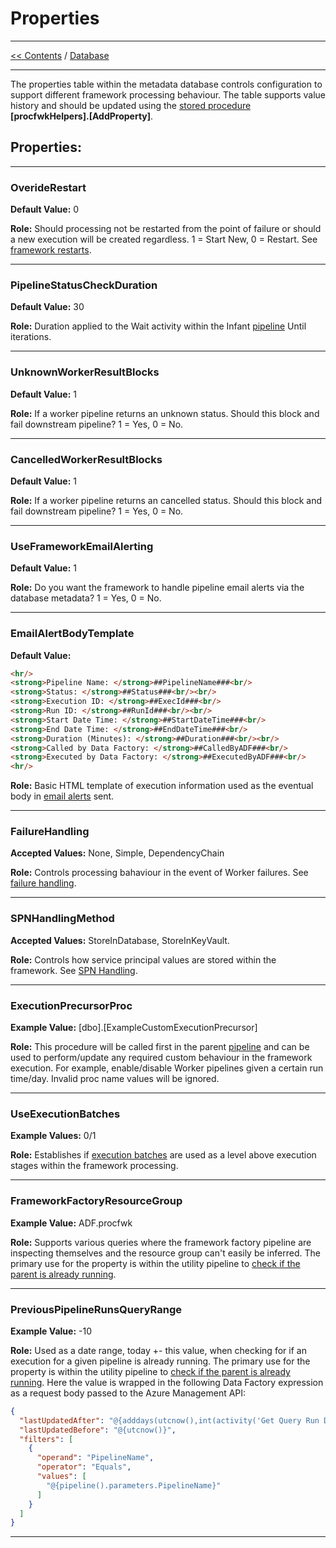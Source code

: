 # Properties

___
[<< Contents](/procfwk/contents) / [Database](/procfwk/database)

___

The properties table within the metadata database controls configuration to support different framework processing behaviour. The table supports value history and should be updated using the [stored procedure](/procfwk/storedprocedures) __[procfwkHelpers].[AddProperty]__.


## Properties:
___

### OverideRestart	

__Default Value:__ 0	

__Role:__ Should processing not be restarted from the point of failure or should a new execution will be created regardless. 1 = Start New, 0 = Restart. See [framework restarts](/procfwk/frameworkrestart).

___

### PipelineStatusCheckDuration	

__Default Value:__ 30	

__Role:__ Duration applied to the Wait activity within the Infant [pipeline](/procfwk/pipelines) Until iterations.

___

### UnknownWorkerResultBlocks	

__Default Value:__ 1	

__Role:__ If a worker pipeline returns an unknown status. Should this block and fail downstream pipeline? 1 = Yes, 0 = No.

___

### CancelledWorkerResultBlocks	

__Default Value:__ 1

__Role:__ If a worker pipeline returns an cancelled status. Should this block and fail downstream pipeline? 1 = Yes, 0 = No.

___

### UseFrameworkEmailAlerting	

__Default Value:__ 1

__Role:__ Do you want the framework to handle pipeline email alerts via the database metadata? 1 = Yes, 0 = No.

___

### EmailAlertBodyTemplate	

__Default Value:__ 
```html
<hr/>
<strong>Pipeline Name: </strong>##PipelineName###<br/>
<strong>Status: </strong>##Status###<br/><br/>
<strong>Execution ID: </strong>##ExecId###<br/>
<strong>Run ID: </strong>##RunId###<br/><br/>
<strong>Start Date Time: </strong>##StartDateTime###<br/>
<strong>End Date Time: </strong>##EndDateTime###<br/>
<strong>Duration (Minutes): </strong>##Duration###<br/><br/>
<strong>Called by Data Factory: </strong>##CalledByADF###<br/>
<strong>Executed by Data Factory: </strong>##ExecutedByADF###<br/>
<hr/>	
```

__Role:__ Basic HTML template of execution information used as the eventual body in [email alerts](/procfwk/emailalerting) sent.

___

### FailureHandling	

__Accepted Values:__ None, Simple, DependencyChain

__Role:__ Controls processing bahaviour in the event of Worker failures. See [failure handling](/procfwk/failurehandling).

___

### SPNHandlingMethod	

__Accepted Values:__ StoreInDatabase, StoreInKeyVault. 

__Role:__ Controls how service principal values are stored within the framework. See [SPN Handling](/procfwk/spnhandling).

___

### ExecutionPrecursorProc	

__Example Value:__ [dbo].[ExampleCustomExecutionPrecursor]	

__Role:__ This procedure will be called first in the parent [pipeline](/procfwk/pipelines) and can be used to perform/update any required custom behaviour in the framework execution. For example, enable/disable Worker pipelines given a certain run time/day. Invalid proc name values will be ignored.

___

### UseExecutionBatches

__Example Values:__ 0/1

__Role:__ Establishes if [execution batches](/procfwk/executionbatches) are used as a level above execution stages within the framework processing.

___

### FrameworkFactoryResourceGroup

__Example Value:__ ADF.procfwk

__Role:__ Supports various queries where the framework factory pipeline are inspecting themselves and the resource group can't easily be inferred. The primary use for the property is within the utility pipeline to [check if the parent is already running](/procfwk/pipelinealreadyrunning).

___

### PreviousPipelineRunsQueryRange

__Example Value:__ -10

__Role:__ Used as a date range, today +- this value, when checking for if an execution for a given pipeline is already running. The primary use for the property is within the utility pipeline to [check if the parent is already running](/procfwk/pipelinealreadyrunning). Here the value is wrapped in the following Data Factory expression as a request body passed to the Azure Management API:

```json
{
  "lastUpdatedAfter": "@{adddays(utcnow(),int(activity('Get Query Run Days Value').output.firstRow.PropertyValue))}",
  "lastUpdatedBefore": "@{utcnow()}",
  "filters": [
    {
      "operand": "PipelineName",
      "operator": "Equals",
      "values": [
        "@{pipeline().parameters.PipelineName}"
      ]
    }
  ]
}
```

___
